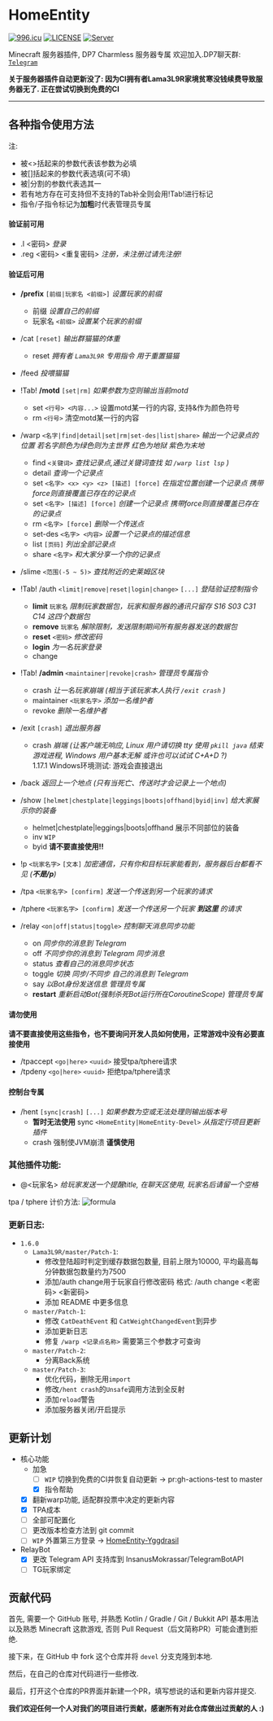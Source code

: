 # HomeEntity 

[![996.icu](https://img.shields.io/badge/link-996.icu-red.svg)](https://996.icu)
[![LICENSE](https://img.shields.io/badge/license-Anti%20996-blue.svg)](https://github.com/996icu/996.ICU/blob/master/LICENSE)
[![Server](https://hello-minecraft-api-production.up.railway.app/api/ping-svg/39.105.115.28:46277)](https://hello-minecraft-api-production.up.railway.app/api/ping-svg/39.105.115.28:46277)

Minecraft 服务器插件, DP7 Charmless 服务器专属 欢迎加入.DP7聊天群: [`Telegram`](https://t.me/joinchat/raRF9e8WOs84NzM1)

**关于服务器插件自动更新没了: 因为CI拥有者Lama3L9R家境贫寒没钱续费导致服务器无了. 正在尝试切换到免费的CI**

---
各种指令使用方法
---
注:
- 被<>括起来的参数代表该参数为必填
- 被[]括起来的参数代表选填(可不填)
- 被|分割的参数代表选其一
- 若有地方存在可支持但不支持的Tab补全则会用!Tab!进行标记
- 指令/子指令标记为**加粗**时代表管理员专属

#### 验证前可用

- .l <密码> *登录*
- .reg <密码> <重复密码> *注册，未注册过请先注册!*

#### 验证后可用

- **/prefix** `[前缀|玩家名 <前缀>]` *设置玩家的前缀*
  - 前缀 *设置自己的前缀*
  - 玩家名 `<前缀>` *设置某个玩家的前缀*
	
- /cat `[reset]` *输出群猫猫的体重*
  - reset *拥有者 `Lama3L9R` 专用指令 用于重置猫猫*

- /feed *投喂猫猫*

- !Tab! **/motd** `[set|rm]` *如果参数为空则输出当前motd*
    - set `<行号> <内容...>` 设置motd某一行的内容, 支持&作为颜色符号
	- rm `<行号>` 清空motd某一行的内容

- /warp `<名字|find|detail|set|rm|set-des|list|share>` *输出一个记录点的位置 若名字颜色为绿色则为主世界 红色为地狱 紫色为末地*
	- find `<关键词>` *查找记录点,通过关键词查找 如 `/warp list lsp` )*
	- detail *查询一个记录点*
	- set `<名字> <x> <y> <z> [描述] [force]` *在指定位置创建一个记录点 携带force则直接覆盖已存在的记录点*
	- set `<名字> [描述] [force]` *创建一个记录点 携带force则直接覆盖已存在的记录点*
	- rm `<名字> [force]` *删除一个传送点*
	- set-des `<名字> <内容>` *设置一个记录点的描述信息*
	- list `[页码]` *列出全部记录点*
	- share `<名字>` *和大家分享一个你的记录点*

- /slime `<范围(-5 ~ 5)>` *查找附近的史莱姆区块*

- !Tab! /auth `<limit|remove|reset|login|change>` `[...]` *登陆验证控制指令*
	- **limit** `玩家名` *限制玩家数据包，玩家和服务器的通讯只留存 S16 S03 C31 C14 这四个数据包*
	- **remove** `玩家名` *解除限制，发送限制期间所有服务器发送的数据包*
	- **reset** `<密码>` *修改密码*
	- **login** *为一名玩家登录*
	- change 

- !Tab! **/admin** `<maintainer|revoke|crash>` *管理员专属指令*
  - crash *让一名玩家崩端 (相当于该玩家本人执行 `/exit crash` )*
  - maintainer `<玩家名字>` *添加一名维护者*
  - revoke *删除一名维护者*

- /exit `[crash]` *退出服务器*
	- crash *崩端 (让客户端无响应, Linux 用户请切换 tty 使用 `pkill java` 结束游戏进程, Windows 用户基本无解 或许也可以试试 C+A+D ?)*\
	  1.17.1 Windows环境测试: 游戏会直接退出
	  
- /back *返回上一个地点 (只有当死亡、传送时才会记录上一个地点)*
  
- /show `[helmet|chestplate|leggings|boots|offhand|byid|inv]` *给大家展示你的装备*
  - helmet|chestplate|leggings|boots|offhand 展示不同部位的装备
  - inv `WIP`
  - byid **请不要直接使用!!**	
	
- !p `<玩家名字>` `[文本]` *加密通信，只有你和目标玩家能看到，服务器后台都看不见 (**不是/p**)*

- /tpa `<玩家名字> [confirm]` *发送一个传送到另一个玩家的请求*

- /tphere `<玩家名字> [confirm]` *发送一个传送另一个玩家 **到这里** 的请求*

- /relay `<on|off|status|toggle>` *控制聊天消息同步功能*
	- on *同步你的消息到 Telegram*
	- off *不同步你的消息到 Telegram 同步消息*
	- status *查看自己的消息同步状态*
	- toggle *切换 同步/不同步 自己的消息到 Telegram*
	- say *以Bot身份发送信息 管理员专属*
	- **restart** *重新启动Bot(强制杀死Bot运行所在CoroutineScope) 管理员专属*

#### 请勿使用

**请不要直接使用这些指令，也不要询问开发人员如何使用，正常游戏中没有必要直接使用**

- /tpaccept `<go|here>` `<uuid>` 接受tpa/tphere请求
- /tpdeny `<go|here>` `<uuid>` 拒绝tpa/tphere请求

#### 控制台专属
- /hent `[sync|crash]` `[...]` *如果参数为空或无法处理则输出版本号*
	- **暂时无法使用** sync `<HomeEntity|HomeEntity-Devel>` *从指定行项目更新插件*
	- crash 强制使JVM崩溃 **谨慎使用**
	
### 其他插件功能:
- @<玩家名> *给玩家发送一个提醒title, 在聊天区使用, 玩家名后请留一个空格*

tpa / tphere 计价方法:
![formula](https://i.imgur.com/UCw2pAZ.jpg)

### 更新日志: 
- `1.6.0` 
  - `Lama3L9R/master/Patch-1`: 
	+ 修改登陆超时判定到缓存数据包数量, 目前上限为10000, 平均最高每分钟数据包数量约为7500
	+ 添加/auth change用于玩家自行修改密码 格式: /auth change <老密码> <新密码>
	+ 添加 README 中更多信息
  - `master/Patch-1`:
    + 修改 `CatDeathEvent` 和 `CatWeightChangedEvent`到异步
    + 添加更新日志
    + 修复 `/warp <记录点名称>` 需要第三个参数才可查询
  - `master/Patch-2`:
    + 分离Back系统 
  - `master/Patch-3`:
    + 优化代码，删除无用`import`
    + 修改`/hent crash`的`Unsafe`调用方法到全反射
    + 添加`reload`警告
    + 添加服务器关闭/开启提示

## 更新计划

- 核心功能
  - 加急
	+ [ ] `WIP` 切换到免费的CI并恢复自动更新 -> pr:gh-actions-test to master
	+ [x] 指令帮助
  + [x] 翻新warp功能, 适配群投票中决定的更新内容
  + [x] TPA成本
  + [ ] 全部可配置化
  + [ ] 更改版本检查方法到 git commit
  + [ ] `WIP` 外置第三方登录 -> [HomeEntity-Yggdrasil](https://github.com/DP7-Network/HomeEntity-Yggdrasil)
- RelayBot
  + [x] 更改 Telegram API 支持库到 InsanusMokrassar/TelegramBotAPI
  + [ ] TG玩家绑定

## 贡献代码

首先, 需要一个 GitHub 账号, 并熟悉 Kotlin / Gradle / Git / Bukkit API 基本用法以及熟悉 Minecraft 这款游戏,
否则 Pull Request（后文简称PR）可能会遭到拒绝.

接下来，在 GitHub 中 fork 这个仓库并将 `devel` 分支克隆到本地.

然后，在自己的仓库对代码进行一些修改.

最后，打开这个仓库的PR界面并新建一个PR，填写想说的话和更新内容并提交.

**我们欢迎任何一个人对我们的项目进行贡献，感谢所有对此仓库做出过贡献的人 :)**
